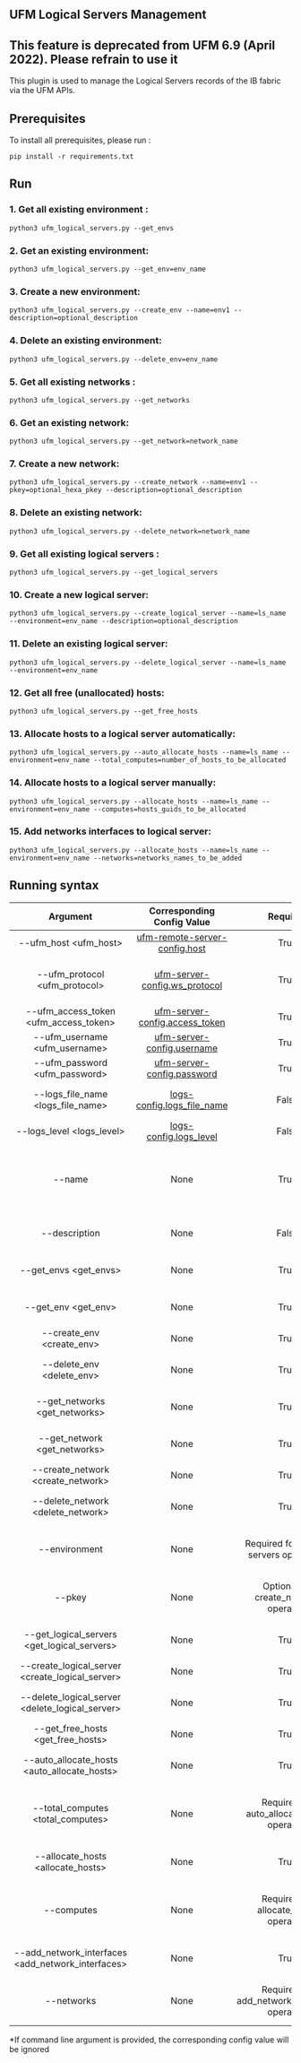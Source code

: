 UFM Logical Servers Management
--------------------------------------------------------
This feature is deprecated from UFM 6.9 (April 2022). Please refrain to use it
--------------------------------------------------------


This plugin is used to manage the Logical Servers records of the IB fabric via the UFM APIs.


Prerequisites
--------------------------------------------------------

To install all prerequisites, please run :

    pip install -r requirements.txt

Run
--------------------------------------------------------
### 1. Get all existing environment :

    python3 ufm_logical_servers.py --get_envs

### 2. Get an existing environment:

    python3 ufm_logical_servers.py --get_env=env_name

### 3. Create a new environment:

    python3 ufm_logical_servers.py --create_env --name=env1 --description=optional_description

### 4. Delete an existing environment:

    python3 ufm_logical_servers.py --delete_env=env_name

### 5. Get all existing networks :

    python3 ufm_logical_servers.py --get_networks

### 6. Get an existing network:

    python3 ufm_logical_servers.py --get_network=network_name

### 7. Create a new network:

    python3 ufm_logical_servers.py --create_network --name=env1 --pkey=optional_hexa_pkey --description=optional_description

### 8. Delete an existing network:

    python3 ufm_logical_servers.py --delete_network=network_name

### 9. Get all existing logical servers :

    python3 ufm_logical_servers.py --get_logical_servers

### 10. Create a new logical server:

    python3 ufm_logical_servers.py --create_logical_server --name=ls_name --environment=env_name --description=optional_description

### 11. Delete an existing logical server:

    python3 ufm_logical_servers.py --delete_logical_server --name=ls_name --environment=env_name

### 12. Get all free (unallocated) hosts:

    python3 ufm_logical_servers.py --get_free_hosts

### 13. Allocate hosts to a logical server automatically:

    python3 ufm_logical_servers.py --auto_allocate_hosts --name=ls_name --environment=env_name --total_computes=number_of_hosts_to_be_allocated

### 14. Allocate hosts to a logical server manually:

    python3 ufm_logical_servers.py --allocate_hosts --name=ls_name --environment=env_name --computes=hosts_guids_to_be_allocated

### 15. Add networks interfaces to logical server:

    python3 ufm_logical_servers.py --allocate_hosts --name=ls_name --environment=env_name --networks=networks_names_to_be_added



 Running syntax
--------------------------------------------------------

| Argument | Corresponding Config Value | Required | Description |
| :---: | :---: |:---: |:---: |
| --ufm_host <ufm_host> | [ufm-remote-server-config.host](../conf/ufm-sdk.sample.cfg#L2) | True | Hostname or IP for The UFM Enterprise
| --ufm_protocol <ufm_protocol> | [ufm-server-config.ws_protocol](../conf/ufm-sdk.sample.cfg#L4) | True | Web services protocol used by UFM Enterprise (HTTP, HTTPS)
| --ufm_access_token <ufm_access_token> | [ufm-server-config.access_token](../conf/ufm-sdk.sample.cfg#L5) | True | Access Token of UFM
| --ufm_username <ufm_username> | [ufm-server-config.username](../conf/ufm-sdk.sample.cfg#L6) | True | Username of UFM user
| --ufm_password <ufm_password> | [ufm-server-config.password](../conf/ufm-sdk.sample.cfg#L7) | True | Password of UFM user
| --logs_file_name <logs_file_name> | [logs-config.logs_file_name](../conf/ufm-sdk.sample.cfg#L11) | False | Log file name [Default = 'console.log']
| --logs_level <logs_level> | [logs-config.logs_level](../conf/ufm-sdk.sample.cfg#L14) | False | Default is 'info'
| --name <name> | None | True | Option to provide a name for specific element, e.g.:environment, logical server, network
| --description <description> | None | False | Option to set a description for the created element
| --get_envs <get_envs> | None | True | Option to get all existing environments data
| --get_env <get_env> | None | True | Option to get specific environment data
| --create_env <create_env> | None | True | Option to create an UFM environment
| --delete_env <delete_env> | None | True | Option to delete specific environment by it's name
| --get_networks <get_networks> | None | True | Option to get all existing networks data
| --get_network <get_networks> | None | True | Option to get specific network data
| --create_network <create_network> | None | True | Option to create a network
| --delete_network <delete_network> | None | True | Option to delete specific network by it's name
| --environment <environment> | None | Required for Logical servers operations| Option to provide an environment for the created logical server
| --pkey <pkey> | None | Optional for create_network operation| Network Pkey [Hexadecimal string between '0x0'-'0x7fff' exclusive]
| --get_logical_servers <get_logical_servers> | None | True | Option to get all existing logical servers
| --create_logical_server <create_logical_server> | None | True | Option to create a create_logical_server
| --delete_logical_server <delete_logical_server> | None | True | Option to delete specific logical server by it's name
| --get_free_hosts <get_free_hosts> | None | True | Option to get all free (unallocated) hosts
| --auto_allocate_hosts <auto_allocate_hosts> | None | True | Option to allocate hosts automatically to a logical server 
| --total_computes <total_computes> | None | Required for auto_allocate_hosts operation | Total number of Computes to be allocated automatically to a logical server
| --allocate_hosts <allocate_hosts> | None | True | Option to allocate hosts manually to a logical server
| --computes <computes> | None | Required for allocate_hosts operation| Computes GUIDs to be allocated manually to a logical server (comma separated)
| --add_network_interfaces <add_network_interfaces> | None | True | Option to add networks interfaces to a logical server 
| --networks <networks> | None | Required for add_network_interfaces operation | Networks names to be added into a logical server (comma separated)


*If command line argument is provided, the corresponding config value will be ignored

